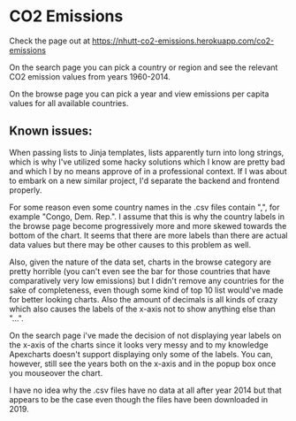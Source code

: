 # CO2 Emissions

Check the page out at https://nhutt-co2-emissions.herokuapp.com/co2-emissions

On the search page you can pick a country or region and see the relevant CO2 emission values from years 1960-2014.

On the browse page you can pick a year and view emissions per capita values for all available countries.

## Known issues:

When passing lists to Jinja templates, lists apparently turn into long strings, which is why I've utilized some hacky solutions which I know are pretty bad and which I by no means approve of in a professional context. If I was about to embark on a new similar project, I'd separate the backend and frontend properly.

For some reason even some country names in the .csv files contain ",", for example "Congo, Dem. Rep.". I assume that this is why the country labels in the browse page become progressively more and more skewed towards the bottom of the chart. It seems that there are more labels than there are actual data values but there may be other causes to this problem as well.

Also, given the nature of the data set, charts in the browse category are pretty horrible (you can't even see the bar for those countries that have comparatively very low emissions) but I didn't remove any countries for the sake of completeness, even though some kind of top 10 list would've made for better looking charts. Also the amount of decimals is all kinds of crazy which also causes the labels of the x-axis not to show anything else than "...".

On the search page i've made the decision of not displaying year labels on the x-axis of the charts since it looks very messy and to my knowledge Apexcharts doesn't support displaying only some of the labels. You can, however, still see the years both on the x-axis and in the popup box once you mouseover the chart.

I have no idea why the .csv files have no data at all after year 2014 but that appears to be the case even though the files have been downloaded in 2019.
